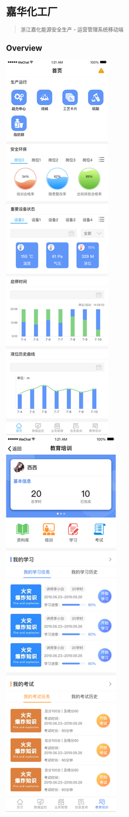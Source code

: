 # 嘉华化工厂
> 浙江嘉化能源安全生产 - 运营管理系统移动端

## Overview
![首页](./overview/index.png)
![教育培训](./overview/Education.png)